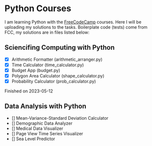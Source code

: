 # Python Courses

I am learning Python with the [FreeCodeCamp](https://www.freecodecamp.org/) courses. Here I will be uploading my solutions to the tasks.
Boilerplate code (tests) come from FCC, my solutions are in files listed below:

## Sciencifing Computing with Python
- [x] Arithmetic Formatter (arithmetic_arranger.py)
- [x] Time Calculator (time_calculator.py)
- [x] Budget App (budget.py)
- [x] Polygon Area Calculator (shape_calculator.py)
- [x] Probability Calculator (prob_calculator.py)

Finished on 2023-05-12

## Data Analysis with Python
- [] Mean-Variance-Standard Deviation Calculator
- [] Demographic Data Analyzer
- [] Medical Data Visualizer
- [] Page View Time Series Visualizer
- [] Sea Level Predictor
